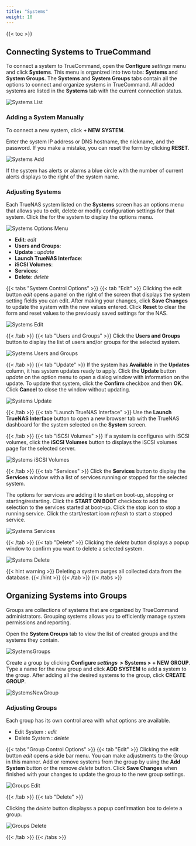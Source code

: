 ```yaml
---
title: "Systems"
weight: 10
---
```


{{< toc >}}

## Connecting Systems to TrueCommand

To connect a system to TrueCommand, open the **Configure** <i class="material-icons" aria-hidden="true" title="Settings">settings</i> menu and click **Systems**.
This menu is organized into two tabs: **Systems** and **System Groups**.
The **Systems** and **System Groups** tabs contain all the options to connect and organize systems in TrueCommand.
All added systems are listed in the **Systems** tab with the current connection status.

![Systems List](/images/TrueCommand/2.1/SystemsPage.png "Systems List")

### Adding a System Manually

To connect a new system, click **+ NEW SYSTEM**.

Enter the system IP address or DNS hostname, the nickname, and the password.
If you make a mistake, you can reset the form by clicking **RESET**.

![Systems Add](/images/TrueCommand/2.1/SystemsAddNew.png "Systems Add")

If the system has alerts or alarms a blue circle with the number of current alerts displays to the right of the system name.

### Adjusting Systems

Each TrueNAS system listed on the **Systems** screen has an options menu that allows you to edit, delete or modify configuration settings for that system.
Click the <i class="fa fa-ellipsis-v" aria-hidden="true" title="Options"></i> for the system to display the options menu.

![Systems Options Menu](/images/TrueCommand/2.1/SystemScreenSystemActionsMenu.png "Systems Options Menu")

+ **Edit**: <i class="material-icons" aria-hidden="true" title="Configure">edit</i>
+ **Users and Groups**: <mat-icon _ngcontent-igf-c221="" role="img" fontset="mdi" class="mat-icon notranslate mdi mdi-account-group mat-icon-no-color" aria-hidden="true" data-mat-icon-type="font" data-mat-icon-name="mdi-account-group" data-mat-icon-namespace="mdi"></mat-icon>
+ **Update** : <i class="material-icons" aria-hidden="true" title="Update">update</i>
+ **Launch TrueNAS Interface**: <mat-icon _ngcontent-igf-c221="" role="img" fontset="mdi" class="mat-icon notranslate mdi mdi-monitor-screenshot mat-icon-no-color" aria-hidden="true" data-mat-icon-type="font" data-mat-icon-name="mdi-monitor-screenshot" data-mat-icon-namespace="mdi"></mat-icon>
+ **iSCSI Volumes**: <mat-icon role="img" fontset="mdi" fonticon="mdi-database" class="mat-icon mdi mdi-database mat-icon-no-color" aria-hidden="true"></mat-icon>
+ **Services**: <mat-icon _ngcontent-igf-c221="" role="img" fontset="mdi" class="mat-icon notranslate mdi mdi-toolbox-outline mat-icon-no-color" aria-hidden="true" data-mat-icon-type="font" data-mat-icon-name="mdi-toolbox-outline" data-mat-icon-namespace="mdi"></mat-icon>
+ **Delete**: <i class="material-icons" aria-hidden="true" title="Delete">delete</i>

{{< tabs "System Control Options" >}}
{{< tab "Edit" >}}
Clicking the edit button <i class="material-icons" aria-hidden="true" title="Configure">edit</i> opens a panel on the right of the screen that displays the system setting fields you can edit. After making your changes, click **Save Changes** to update the system with the new values entered. 
Click **Reset** to clear the form and reset values to the previously saved settings for the NAS.

![Systems Edit](/images/TrueCommand/2.1/SystemsEditSystem.png "Systems Edit")

{{< /tab >}}
{{< tab "Users and Groups" >}}
Click the **Users and Groups** button to display the list of users and/or groups for the selected system.

![Systems Users and Groups](/images/TrueCommand/2.1/SystemsUsersAndGroups.png "Systems Users and Groups")

{{< /tab >}}
{{< tab "Update" >}}
If the system has **Available** in the **Updates** column, it has system updates ready to apply.
Click the **Update** button <i class="material-icons" aria-hidden="true" title="Update">update</i> on the option menu to open a dialog window with information on the update. 
To update that system, click the **Confirm** checkbox and then **OK**. 
Click **Cancel** to close the window without updating.

![Systems Update](/images/TrueCommand/2.1/SystemsUpdateNAS.png "Systems Update")

{{< /tab >}}
{{< tab "Launch TrueNAS Interface" >}}
Use the **Launch TrueNAS Interface** button <mat-icon _ngcontent-igf-c221="" role="img" fontset="mdi" class="mat-icon notranslate mdi mdi-monitor-screenshot mat-icon-no-color" aria-hidden="true" data-mat-icon-type="font" data-mat-icon-name="mdi-monitor-screenshot" data-mat-icon-namespace="mdi"></mat-icon> to open a new browser tab with the TrueNAS dashboard for the system selected on the **System** screen.  

{{< /tab >}}
{{< tab "iSCSI Volumes" >}}
If a system is configures with iSCSI volumes, click the <mat-icon role="img" fontset="mdi" fonticon="mdi-database" class="mat-icon mdi mdi-database mat-icon-no-color" aria-hidden="true"></mat-icon> **iSCSI Volumes** button to displays the iSCSI volumes page for the selected server.

![Systems iSCSI Volumes](/images/TrueCommand/2.1/SystemsiSCSIoption.png "Systems iSCSI Volumes")

{{< /tab >}}
{{< tab "Services" >}}
Click the **Services** button <mat-icon _ngcontent-igf-c221="" role="img" fontset="mdi" class="mat-icon notranslate mdi mdi-toolbox-outline mat-icon-no-color" aria-hidden="true" data-mat-icon-type="font" data-mat-icon-name="mdi-toolbox-outline" data-mat-icon-namespace="mdi"></mat-icon> to display the **Services** window with a list of services running or stopped for the selected system. 

The options for services are adding it to start on boot-up, stopping or starting/restarting. 
Click the **START ON BOOT** checkbox to add the selection to the services started at boot-up. 
Click the stop icon <i class="fa fa-stop" aria-hidden="true" title="stop"></i> to stop a running service. 
Click the start/restart icon <i class="material-icons" aria-hidden="true" title="Refresh">refresh</i> to start a stopped service. 

![Systems Services](/images/TrueCommand/2.1/SystemsServicesOption.png "Systems Services")

{{< /tab >}}
{{< tab "Delete" >}}
Clicking the <i class="material-icons" aria-hidden="true" title="Delete">delete</i> button displays a popup window to confirm you want to delete a selected system.

![Systems Delete](/images/TrueCommand/2.0/SystemsDeleteSystem.png "Systems Delete")

{{< hint warning >}}
Deleting a system purges all collected data from the database.
{{< /hint >}}
{{< /tab >}}
{{< /tabs >}}

## Organizing Systems into Groups

Groups are collections of systems that are organized by TrueCommand administrators.
Grouping systems allows you to efficiently manage system permissions and reporting.

Open the **System Groups** tab to view the list of created groups and the systems they contain.

![SystemsGroups](/images/TrueCommand/2.1/SystemsGroups.png "System Groups")

Create a group by clicking **Configure <i class="material-icons" aria-hidden="true" title="Settings">settings</i>&nbsp; > Systems > + NEW GROUP**.
Type a name for the new group and click **ADD SYSTEM** to add a system to the group.
After adding all the desired systems to the group, click **CREATE GROUP**.

![SystemsNewGroup](/images/TrueCommand/2.1/SystemsGroupsNewGroup.png "New System Group")

### Adjusting Groups

Each group has its own control area with what options are available.

+ Edit System : <i class="material-icons" aria-hidden="true" title="Configure">edit</i>
+ Delete System : <i class="material-icons" aria-hidden="true" title="Delete">delete</i>

{{< tabs "Group Control Options" >}}
{{< tab "Edit" >}}
Clicking the edit button <i class="material-icons" aria-hidden="true" title="Configure">edit</i> opens a side bar menu.  You can make adjustments to the Group in this manner.  Add or remove systems from the group by using the **Add System** button or the remove <i class="material-icons" aria-hidden="true" title="Delete">delete</i> button.  Click **Save Changes** when finished with your changes to update the group to the new group settings.

![Groups Edit](/images/TrueCommand/2.1/SystemsGroupsEditGroup.png "Groups Edit")

{{< /tab >}}
{{< tab "Delete" >}}

Clicking the <i class="material-icons" aria-hidden="true" title="Delete">delete</i> button displayss a popup confirmation box to delete a group. 

![Groups Delete](/images/TrueCommand/2.0/SystemsGroupsDeleteGroup.png "Group Delete")

{{< /tab >}}
{{< /tabs >}}
